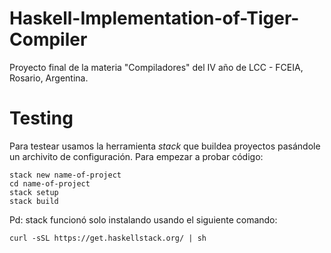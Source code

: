 # Haskell-Implementation-of-Tiger-Compiler

Proyecto final de la materia "Compiladores" del IV año de LCC - FCEIA, Rosario, Argentina.

# Testing

Para testear usamos la herramienta *stack* que buildea proyectos pasándole un archivito
de configuración. Para empezar a probar código:

```
stack new name-of-project
cd name-of-project
stack setup
stack build
```

Pd: stack funcionó solo instalando usando el siguiente comando:

```
curl -sSL https://get.haskellstack.org/ | sh
```
